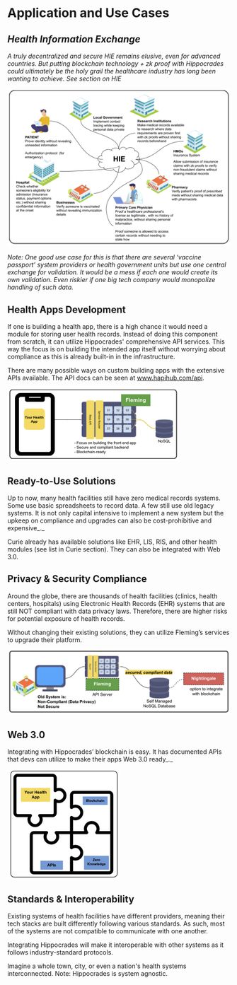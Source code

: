 # Application and Use Cases

## _Health Information Exchange_

_A truly decentralized and secure HIE remains elusive, even for advanced countries. But putting blockchain technology + zk proof with Hippocrades could ultimately be the holy grail the healthcare industry has long been wanting to achieve. See section on HIE_

![](../../.gitbook/assets/hippocrades-hie.png)

_Note: One good use case for this is that there are several ‘vaccine passport’ system providers or health government units but use one central exchange for validation. It would be a mess if each one would create its own validation. Even riskier if one big tech company would monopolize handling of such data._

## Health Apps Development

If one is building a health app, there is a high chance it would need a module for storing user health records. Instead of doing this component from scratch, it can utilize Hippocrades' comprehensive API services. This way the focus is on building the intended app itself without worrying about compliance as this is already built-in in the infrastructure.

There are many possible ways on custom building apps with the extensive APIs available. The API docs can be seen at www.hapihub.com/api.

![](../../.gitbook/assets/hippocrades-app.png)

## Ready-to-Use Solutions

Up to now, many health facilities still have zero medical records systems. Some use basic spreadsheets to record data. A few still use old legacy systems. It is not only capital intensive to implement a new system but the upkeep on compliance and upgrades can also be cost-prohibitive and expensive_._

Curie already has available solutions like EHR, LIS, RIS, and other health modules (see list in Curie section). They can also be integrated with Web 3.0.

## Privacy & Security Compliance

Around the globe, there are thousands of health facilities (clinics, health centers, hospitals) using Electronic Health Records (EHR) systems that are still NOT compliant with data privacy laws. Therefore, there are higher risks for potential exposure of health records.

Without changing their existing solutions, they can utilize Fleming’s services to upgrade their platform.

![](../../.gitbook/assets/hippocrades-compliance.png)

## Web 3.0

Integrating with Hippocrades’ blockchain is easy. It has documented APIs that devs can utilize to make their apps Web 3.0 ready_._

![](../../.gitbook/assets/hippocrades-web3.png)

## Standards & Interoperability

Existing systems of health facilities have different providers, meaning their tech stacks are built differently following various standards. As such, most of the systems are not compatible to communicate with one another.

Integrating Hippocrades will make it interoperable with other systems as it follows industry-standard protocols.

Imagine a whole town, city, or even a nation's health systems interconnected. Note: Hippocrades is system agnostic.
